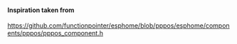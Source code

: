 

#### Inspiration taken from
https://github.com/functionpointer/esphome/blob/pppos/esphome/components/pppos/pppos_component.h
